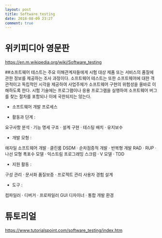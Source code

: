 ```yaml
---
layout: post
title: Software_testing
date: 2018-08-09 23:27
comment: true
---
```


# 위키피디아 영문판
https://en.m.wikipedia.org/wiki/Software_testing

##소프트웨어 테스트는 주요 이해관계자들에게 시험 대상 제품 또는 서비스의 품질에 관한 정보를 제공하는 조사 과정이다. 소프트웨어 테스트는 또한 소프트웨어에 대한 객관적이고 독립적인 시각을 제공하여 사업주체가 소프트웨어 구현의 위험성을 올바로 이해하도록 한다. 시험 기술에는 프로그램이나 응용 프로그램을 실행하여 소프트웨어 버그를 찾는 절차를 포함되나 이에 국한되지는 않는다.

* 소프트웨어 개발 프로세스
- 활동과 단계 :

요구사항 분석 · 기능 명세
구조 · 설계
구현 · 테스팅
배치 · 유지보수

- 개발 모형 :

애자일 소프트웨어 개발 · 클린룸
DSDM · 순차점증적 개발 · 반복형 개발
RAD · RUP · 나선 모형
폭포수 모델 · 익스트림 프로그래밍
스크럼 · V 모델 · TDD

- 지원 활동 :

구성 관리 · 문서화
품질보증 · 프로젝트 관리
사용자 경험 설계

- 도구 :

컴파일러 · 디버거 · 프로파일러
GUI 디자이너 · 통합 개발 환경

# 튜토리얼 
https://www.tutorialspoint.com/software_testing/index.htm
